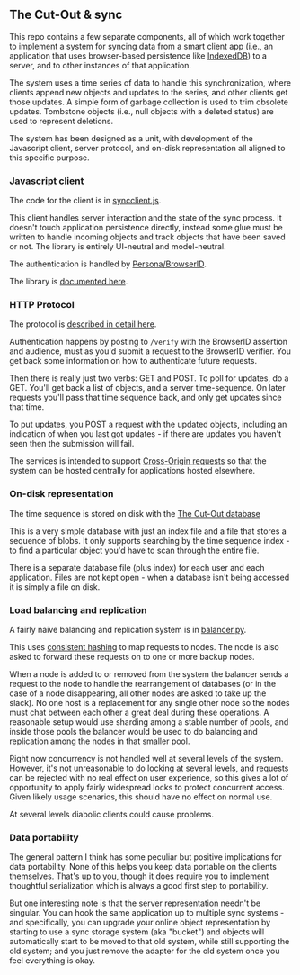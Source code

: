 ## The Cut-Out & sync

This repo contains a few separate components, all of which work together to implement a system for syncing data from a smart client app (i.e., an application that uses browser-based persistence like [IndexedDB](https://developer.mozilla.org/en-US/docs/IndexedDB)) to a server, and to other instances of that application.

The system uses a time series of data to handle this synchronization, where clients append new objects and updates to the series, and other clients get those updates.  A simple form of garbage collection is used to trim obsolete updates.  Tombstone objects (i.e., null objects with a deleted status) are used to represent deletions.

The system has been designed as a unit, with development of the Javascript client, server protocol, and on-disk representation all aligned to this specific purpose.

### Javascript client

The code for the client is in [syncclient.js](/ianb/thecutout/blob/master/cutout/syncclient.js).

This client handles server interaction and the state of the sync process.  It doesn't touch application persistence directly, instead some glue must be written to handle incoming objects and track objects that have been saved or not.  The library is entirely UI-neutral and model-neutral.

The authentication is handled by [Persona/BrowserID](https://login.persona.org/).

The library is [documented here](https://github.com/ianb/thecutout/blob/master/sync.md#library).

### HTTP Protocol

The protocol is [described in detail here](https://github.com/ianb/thecutout/blob/master/sync.md#protocol).

Authentication happens by posting to `/verify` with the BrowserID assertion and audience, must as you'd submit a request to the BrowserID verifier.  You get back some information on how to authenticate future requests.

Then there is really just two verbs: GET and POST.  To poll for updates, do a GET.  You'll get back a list of objects, and a server time-sequence.  On later requests you'll pass that time sequence back, and only get updates since that time.

To put updates, you POST a request with the updated objects, including an indication of when you last got updates - if there are updates you haven't seen then the submission will fail.

The services is intended to support [Cross-Origin requests](https://developer.mozilla.org/en-US/docs/HTTP_access_control) so that the system can be hosted centrally for applications hosted elsewhere.

### On-disk representation

The time sequence is stored on disk with the [The Cut-Out database](/ianb/thecutout/blob/master/cutout/__init__.py)

This is a very simple database with just an index file and a file that stores a sequence of blobs.  It only supports searching by the time sequence index - to find a particular object you'd have to scan through the entire file.

There is a separate database file (plus index) for each user and each application.  Files are not kept open - when a database isn't being accessed it is simply a file on disk.

### Load balancing and replication

A fairly naive balancing and replication system is in [balancer.py](/ianb/thecutout/blob/master/cutout/balancer.py).

This uses [consistent hashing](http://en.wikipedia.org/wiki/Consistent_hashing) to map requests to nodes.  The node is also asked to forward these requests on to one or more backup nodes.

When a node is added to or removed from the system the balancer sends a request to the node to handle the rearrangement of databases (or in the case of a node disappearing, all other nodes are asked to take up the slack).  No one host is a replacement for any single other node so the nodes must chat between each other a great deal during these operations.  A reasonable setup would use sharding among a stable number of pools, and inside those pools the balancer would be used to do balancing and replication among the nodes in that smaller pool.

Right now concurrency is not handled well at several levels of the system.  However, it's not unreasonable to do locking at several levels, and requests can be rejected with no real effect on user experience, so this gives a lot of opportunity to apply fairly widespread locks to protect concurrent access.  Given likely usage scenarios, this should have no effect on normal use.

At several levels diabolic clients could cause problems.

### Data portability

The general pattern I think has some peculiar but positive implications for data portability.  None of this helps you keep data portable on the clients themselves.  That's up to you, though it does require you to implement thoughtful serialization which is always a good first step to portability.

But one interesting note is that the server representation needn't be singular.  You can hook the same application up to multiple sync systems - and specifically, you can upgrade your online object representation by starting to use a sync storage system (aka "bucket") and objects will automatically start to be moved to that old system, while still supporting the old system; and you just remove the adapter for the old system once you feel everything is okay.
